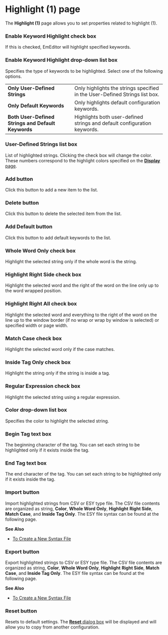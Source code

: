 # Highlight (1) page

The **Highlight (1)** page allows you to set properties related to highlight
(1).

### Enable Keyword Highlight check box

If this is checked, EmEditor will highlight specified keywords.

### Enable Keyword Highlight drop-down list box

Specifies the type of keywords to be highlighted. Select one of the following options.

|     |     |
| --- | --- |
| **Only User-Defined Strings** | Only highlights the strings specified in the User-Defined Strings list box. |
| **Only Default Keywords** | Only highlights default configuration keywords. |
| **Both User-Defined Strings and Default Keywords** | Highlights both user-defined strings and default configuration keywords. |

### User-Defined Strings list box

List of highlighted strings. Clicking the check box will change the color.
These numbers correspond to the highlight colors specified on the
[**Display** page](../display/index).

### Add button

Click this button to add a new item to the list.

### Delete button

Click this button to delete the selected item from the list.

### Add Default button

Click this button to add default keywords to the list.

### Whole Word Only check box

Highlight the selected string only if the whole word is the string.

### Highlight Right Side check box

Highlight the selected word and the right of the word on the
line only up to the word wrapped position.

### Highlight Right All check box

Highlight the selected word and everything to the right of the word on the
line up to the window border (if no wrap or wrap by window is selected) or specified width or page width.

### Match Case check box

Highlight the selected word only if the case matches.

### Inside Tag Only check box

Highlight the string only if the string is inside a tag.

### Regular Expression check box

Highlight the selected string using a regular expression.

### Color drop-down list box

Specifies the color to highlight the selected string.

### Begin Tag text box

The beginning character of the tag. You can set each string to be highlighted
only if it exists inside the tag.

### End Tag text box

The end character of the tag. You can set each string to be highlighted only
if it exists inside the tag.

### Import button

Import highlighted strings from CSV or ESY type file. The CSV file contents are organized
as string, **Color**, **Whole Word Only**, **Highlight**
**Right Side**, **Match Case**, and **Inside Tag Only**. The ESY file syntax can be found at the following page.

**See Also**

- [To Create a New Syntax File](../../../howto/customize/syntax_file)

### Export button

Export highlighted strings to CSV or ESY type file. The CSV file contents are organized as
string, **Color**, **Whole Word Only**, **Highlight**
**Right Side**, **Match Case**, and **Inside Tag Only**. The ESY file syntax can be found at the following page.

**See Also**

- [To Create a New Syntax File](../../../howto/customize/syntax_file)

### Reset button

Resets to default settings. The
[**Reset** dialog box](../reset/index) will be displayed
and will allow you to copy from another configuration.

